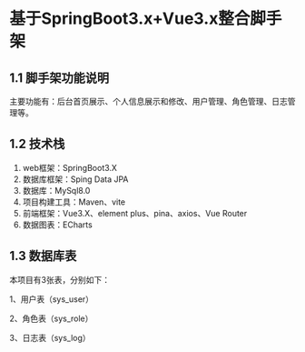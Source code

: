 # 基于SpringBoot3.x+Vue3.x整合脚手架

## 1.1 脚手架功能说明

主要功能有：后台首页展示、个人信息展示和修改、用户管理、角色管理、日志管理等。

## 1.2 技术栈

1. web框架：SpringBoot3.X
2. 数据库框架：Sping Data JPA
3. 数据库：MySql8.0
4. 项目构建工具：Maven、vite
5. 前端框架：Vue3.X、element plus、pina、axios、Vue Router
6. 数据图表：ECharts

## 1.3 数据库表

本项目有3张表，分别如下：

1、用户表（sys_user）

2、角色表（sys_role）

3、日志表（sys_log）
